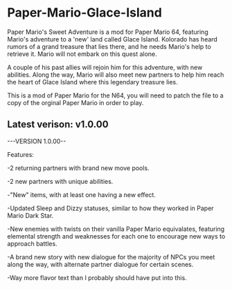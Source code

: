 # Paper-Mario-Glace-Island
Paper Mario's Sweet Adventure is a mod for Paper Mario 64, featuring Mario's adventure to a 'new' land called Glace Island.  Kolorado has heard rumors of a grand treasure that lies there, and he needs Mario's help to retrieve it. Mario will not embark on this quest alone. 

A couple of his past allies will rejoin him for this adventure, with new abilities.  Along the way, Mario will also meet new partners to help him reach the heart of Glace Island where this legendary treasure lies.

This is a mod of Paper Mario for the N64, you will need to patch the file to a copy of the orginal Paper Mario in order to play.

## Latest verison: v1.0.00 
---VERSION 1.0.00--

Features:

-2 returning partners with brand new move pools.

-2 new partners with unique abilities.

-"New" items, with at least one having a new effect.

-Updated Sleep and Dizzy statuses, similar to how they worked in Paper Mario Dark Star.

-New enemies with twists on their vanilla Paper Mario equivalates, featuring elemental strength and weaknesses for each one to encourage new ways to approach battles.

-A brand new story with new dialogue for the majority of NPCs you meet along the way, with alternate partner dialogue for certain scenes.

-Way more flavor text than I probably should have put into this.
